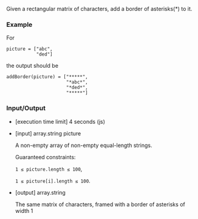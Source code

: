 Given a rectangular matrix of characters, add a border of asterisks(*) to it.

### Example

For
```
picture = ["abc",
           "ded"]
```
the output should be
```
addBorder(picture) = ["*****",
                      "*abc*",
                      "*ded*",
                      "*****"]
```
### Input/Output

- [execution time limit] 4 seconds (js)

- [input] array.string picture

  A non-empty array of non-empty equal-length strings.

  Guaranteed constraints:
  
  `1 ≤ picture.length ≤ 100`,

  `1 ≤ picture[i].length ≤ 100`.

- [output] array.string

  The same matrix of characters, framed with a border of asterisks of width 1
